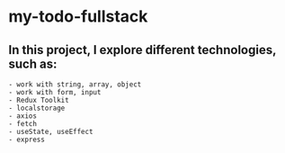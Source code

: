 # my-todo-fullstack

## In this project, I explore different technologies, such as:

```- React
- work with string, array, object
- work with form, input
- Redux Toolkit
- localstorage
- axios
- fetch
- useState, useEffect
- express
```
